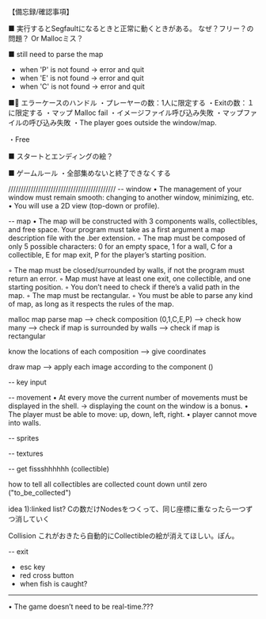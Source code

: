 【備忘録/確認事項】

■ 実行するとSegfaultになるときと正常に動くときがある。
	なぜ？フリー？の問題？ Or Mallocミス？

■ still need to parse the map
- when 'P' is not found -> error and quit
- when 'E' is not found -> error and quit
- when 'C' is not found -> error and quit



■ エラーケースのハンドル
・プレーヤーの数：1人に限定する
・Exitの数：１に限定する
・マップ Malloc fail
・イメージファイル呼び込み失敗
・マップファイルの呼び込み失敗
・The player goes outside the window/map. 

・Free

■ スタートとエンディングの絵？

■ ゲームルール
・全部集めないと終了できなくする


///////////////////////////////////////////
-- window
• The management of your window must remain smooth: changing to another window, minimizing, etc.
• You will use a 2D view (top-down or profile).

-- map
• The map will be constructed with 3 components walls, collectibles, and free space.
Your program must take as a first argument a map description file with the .ber
extension.
◦ The map must be composed of only 5 possible characters: 
0 for an empty space,
1 for a wall,
C for a collectible,
E for map exit,
P for the player’s starting position.

◦ The map must be closed/surrounded by walls, if not the program must return an error.
◦ Map must have at least one exit, one collectible, and one starting position.
◦ You don’t need to check if there’s a valid path in the map.
◦ The map must be rectangular.
◦ You must be able to parse any kind of map, as long as it respects the rules of the map.


malloc map
parse map 
	--> check composition (0,1,C,E,P) 
	--> check how many
	--> check if map is surrounded by walls
	--> check if map is rectangular

know the locations of each composition
	--> give coordinates

draw map
	--> apply each image according to the component		()

-- key input

-- movement
• At every move the current number of movements must be displayed in the shell.
	-> displaying the count on the window is a bonus.
• The player must be able to move: up, down, left, right.
• player cannot move into walls.


-- sprites


-- textures


-- get fissshhhhhh (collectible)

how to tell all collectibles are collected
count down until zero ("to_be_collected")


idea 1):linked list?
Cの数だけNodesをつくって、同じ座標に重なったら一つずつ消していく


Collision
これがおきたら自動的にCollectibleの絵が消えてほしい。ぽん。


-- exit
- esc key
- red cross button
- when fish is caught?



-----------------

• The game doesn’t need to be real-time.???



